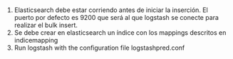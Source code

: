 #
1. Elasticsearch debe estar corriendo antes de iniciar la inserción. El puerto por defecto es 9200 que será al que logstash se conecte para realizar el bulk insert.
3. Se debe crear en elasticsearch un índice con los mappings descritos en indicemapping
2. Run logstash with the configuration file logstashpred.conf